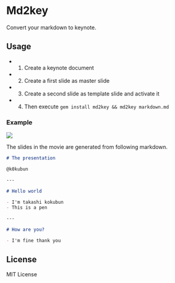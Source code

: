 # Md2key

Convert your markdown to keynote.

## Usage

- 1. Create a keynote document
- 2. Create a first slide as master slide
- 3. Create a second slide as template slide and activate it
- 4. Then execute `gem install md2key && md2key markdown.md`

### Example

![](https://i.gyazo.com/9d4d00164683f516d44b3e536b3dd3e9.gif)

The slides in the movie are generated from following markdown.

```markdown
# The presentation

@k0kubun

---

# Hello world

- I'm takashi kokubun
- This is a pen

---

# How are you?

- I'm fine thank you
```

## License

MIT License
